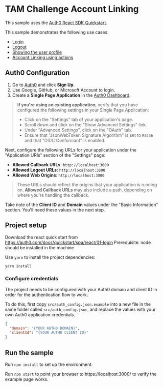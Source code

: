 # TAM Challenge Account Linking

This sample uses the [Auth0 React SDK Quickstart](https://auth0.com/docs/quickstart/spa/react). 

This sample demonstrates the following use cases:

- [Login](https://github.com/auth0-samples/auth0-react-samples/blob/master/Sample-01/src/components/#L72-L79)
- [Logout](https://github.com/auth0-samples/auth0-react-samples/blob/master/Sample-01/src/components/NavBar.js#L102-L108)
- [Showing the user profile](https://github.com/auth0-samples/auth0-react-samples/blob/master/Sample-01/src/views/Profile.js)
- [Account Linking using actions](https://github.com/auth0-samples/auth0-react-samples/blob/master/Sample-01/auth0-actions/post-login-action.js)

## Auth0 Configuration

1. Go to [Auth0](https://auth0.com) and click **Sign Up**.
2. Use Google, GitHub, or Microsoft Account to login.
3. Create a **Single Page Application** in the [Auth0 Dashboard](https://manage.auth0.com/#/applications).

> **If you're using an existing application**, verify that you have configured the following settings in your Single Page Application:
>
> - Click on the "Settings" tab of your application's page.
> - Scroll down and click on the "Show Advanced Settings" link.
> - Under "Advanced Settings", click on the "OAuth" tab.
> - Ensure that "JsonWebToken Signature Algorithm" is set to `RS256` and that "OIDC Conformant" is enabled.

Next, configure the following URLs for your application under the "Application URIs" section of the "Settings" page:

- **Allowed Callback URLs**: `http://localhost:3000`
- **Allowed Logout URLs**: `http://localhost:3000`
- **Allowed Web Origins**: `http://localhost:3000`

> These URLs should reflect the origins that your application is running on. **Allowed Callback URLs** may also include a path, depending on where you're handling the callback.

Take note of the **Client ID** and **Domain** values under the "Basic Information" section. You'll need these values in the next step.

## Project setup
Download the react quick start from https://auth0.com/docs/quickstart/spa/react/01-login 
Prerequisite: node should be installed in the machine

Use `yarn` to install the project dependencies:

```bash
yarn install
```

### Configure credentials

The project needs to be configured with your Auth0 domain and client ID in order for the authentication flow to work.

To do this, first copy `src/auth_config.json.example` into a new file in the same folder called `src/auth_config.json`, and replace the values with your own Auth0 application credentials.

```json
{
  "domain": "{YOUR AUTH0 DOMAIN}",
  "clientId": "{YOUR AUTH0 CLIENT ID}"
}
```


## Run the sample
Run `npm install` to set up the environment.

Run `npm start` to point your browser to https://localhost:3000/ to verify the example page works.
